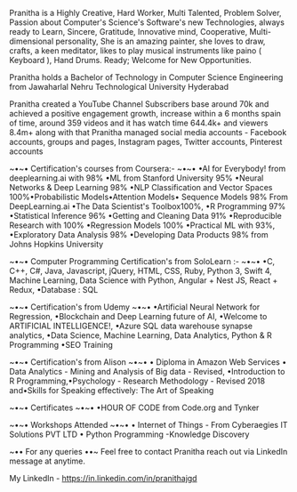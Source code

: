 Pranitha is a Highly Creative, Hard Worker, Multi Talented, Problem Solver, Passion about Computer's Science's Software's new Technologies, always ready to Learn, Sincere, Gratitude, Innovative mind, Cooperative, Multi-dimensional personality, She is an amazing painter, she loves to draw, crafts, a keen meditator, likes to play musical instruments like paino ( Keyboard ), Hand Drums. Ready; Welcome for New Opportunities.

Pranitha holds a Bachelor of Technology in Computer Science Engineering from Jawaharlal Nehru Technological University Hyderabad

Pranitha created a YouTube Channel Subscribers base around 70k and achieved a positive engagement growth, increase within a 6 months spain of time, around 359 videos and it has watch time 644.4k+ and viewers 8.4m+ along with that Pranitha managed social media accounts - Facebook accounts, groups and pages, Instagram pages, Twitter accounts, Pinterest accounts

~•~• Certification's courses from Coursera:- ~•~•
•AI for Everybody! from deeplearning.ai with 98%
•ML from Stanford University 95%
•Neural Networks & Deep Learning 98%
•NLP Classification and Vector Spaces 100%•Probabilistic Models•Attention Models• Sequence Models 98% From DeepLearning.ai
•The Data Scientist's Toolbox100%,
•R Programming 97%
•Statistical Inference 96%
•Getting and Cleaning Data 91%
•Reproducible Research with 100%
•Regression Models 100%
•Practical ML with 93%,
•Exploratory Data Analysis 98%
•Developing Data Products 98% from Johns Hopkins University

~•~• Computer Programming Certification's from SoloLearn :- ~•~•
•C, C++, C#, Java, Javascript, jQuery, HTML, CSS, Ruby, Python 3, Swift 4, Machine Learning, Data Science with Python, Angular + Nest JS, React + Redux,
•Database : SQL

~•~• Certification's from Udemy ~•~•
•Artificial Neural Network for Regression, •Blockchain and Deep Learning future of AI, •Welcome to ARTIFICIAL INTELLIGENCE!, •Azure SQL data warehouse synapse analytics, •Data Science, Machine Learning, Data Analytics, Python & R Programming
•SEO Training

~•~• Certification's from Alison ~•~•
• Diploma in Amazon Web Services
• Data Analytics - Mining and Analysis of Big data - Revised, •Introduction to R Programming,•Psychology - Research Methodology - Revised 2018 and•Skills for Speaking effectively: The Art of Speaking

~•~• Certificates ~•~•
•HOUR OF CODE from Code.org and Tynker

~•~• Workshops Attended ~•~•
• Internet of Things - From Cyberaegies IT Solutions PVT LTD
• Python Programming -Knowledge Discovery

~•• For any queries ••~
Feel free to contact Pranitha reach out via LinkedIn message at anytime.

My LinkedIn - https://in.linkedin.com/in/pranithajgd
